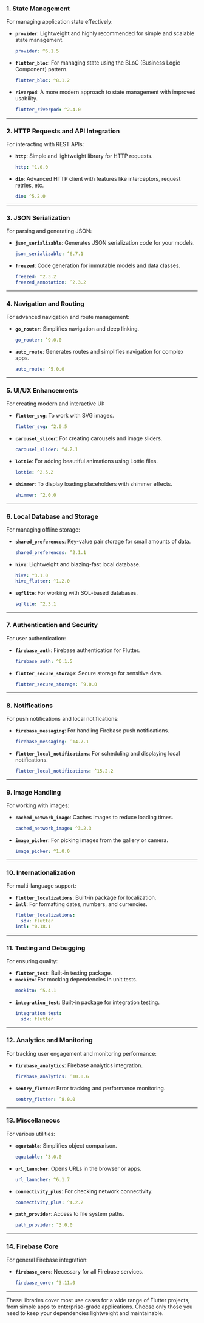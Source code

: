 
### **1. State Management**
For managing application state effectively:
- **`provider`**: Lightweight and highly recommended for simple and scalable state management.
  ```yaml
  provider: ^6.1.5
  ```
- **`flutter_bloc`**: For managing state using the BLoC (Business Logic Component) pattern.
  ```yaml
  flutter_bloc: ^8.1.2
  ```
- **`riverpod`**: A more modern approach to state management with improved usability.
  ```yaml
  flutter_riverpod: ^2.4.0
  ```

---

### **2. HTTP Requests and API Integration**
For interacting with REST APIs:
- **`http`**: Simple and lightweight library for HTTP requests.
  ```yaml
  http: ^1.0.0
  ```
- **`dio`**: Advanced HTTP client with features like interceptors, request retries, etc.
  ```yaml
  dio: ^5.2.0
  ```

---

### **3. JSON Serialization**
For parsing and generating JSON:
- **`json_serializable`**: Generates JSON serialization code for your models.
  ```yaml
  json_serializable: ^6.7.1
  ```
- **`freezed`**: Code generation for immutable models and data classes.
  ```yaml
  freezed: ^2.3.2
  freezed_annotation: ^2.3.2
  ```

---

### **4. Navigation and Routing**
For advanced navigation and route management:
- **`go_router`**: Simplifies navigation and deep linking.
  ```yaml
  go_router: ^9.0.0
  ```
- **`auto_route`**: Generates routes and simplifies navigation for complex apps.
  ```yaml
  auto_route: ^5.0.0
  ```

---

### **5. UI/UX Enhancements**
For creating modern and interactive UI:
- **`flutter_svg`**: To work with SVG images.
  ```yaml
  flutter_svg: ^2.0.5
  ```
- **`carousel_slider`**: For creating carousels and image sliders.
  ```yaml
  carousel_slider: ^4.2.1
  ```
- **`lottie`**: For adding beautiful animations using Lottie files.
  ```yaml
  lottie: ^2.5.2
  ```
- **`shimmer`**: To display loading placeholders with shimmer effects.
  ```yaml
  shimmer: ^2.0.0
  ```

---

### **6. Local Database and Storage**
For managing offline storage:
- **`shared_preferences`**: Key-value pair storage for small amounts of data.
  ```yaml
  shared_preferences: ^2.1.1
  ```
- **`hive`**: Lightweight and blazing-fast local database.
  ```yaml
  hive: ^3.1.0
  hive_flutter: ^1.2.0
  ```
- **`sqflite`**: For working with SQL-based databases.
  ```yaml
  sqflite: ^2.3.1
  ```

---

### **7. Authentication and Security**
For user authentication:
- **`firebase_auth`**: Firebase authentication for Flutter.
  ```yaml
  firebase_auth: ^6.1.5
  ```
- **`flutter_secure_storage`**: Secure storage for sensitive data.
  ```yaml
  flutter_secure_storage: ^9.0.0
  ```

---

### **8. Notifications**
For push notifications and local notifications:
- **`firebase_messaging`**: For handling Firebase push notifications.
  ```yaml
  firebase_messaging: ^14.7.1
  ```
- **`flutter_local_notifications`**: For scheduling and displaying local notifications.
  ```yaml
  flutter_local_notifications: ^15.2.2
  ```

---

### **9. Image Handling**
For working with images:
- **`cached_network_image`**: Caches images to reduce loading times.
  ```yaml
  cached_network_image: ^3.2.3
  ```
- **`image_picker`**: For picking images from the gallery or camera.
  ```yaml
  image_picker: ^1.0.0
  ```

---

### **10. Internationalization**
For multi-language support:
- **`flutter_localizations`**: Built-in package for localization.
- **`intl`**: For formatting dates, numbers, and currencies.
  ```yaml
  flutter_localizations:
    sdk: flutter
  intl: ^0.18.1
  ```

---

### **11. Testing and Debugging**
For ensuring quality:
- **`flutter_test`**: Built-in testing package.
- **`mockito`**: For mocking dependencies in unit tests.
  ```yaml
  mockito: ^5.4.1
  ```
- **`integration_test`**: Built-in package for integration testing.
  ```yaml
  integration_test:
    sdk: flutter
  ```

---

### **12. Analytics and Monitoring**
For tracking user engagement and monitoring performance:
- **`firebase_analytics`**: Firebase analytics integration.
  ```yaml
  firebase_analytics: ^10.0.6
  ```
- **`sentry_flutter`**: Error tracking and performance monitoring.
  ```yaml
  sentry_flutter: ^8.0.0
  ```

---

### **13. Miscellaneous**
For various utilities:
- **`equatable`**: Simplifies object comparison.
  ```yaml
  equatable: ^3.0.0
  ```
- **`url_launcher`**: Opens URLs in the browser or apps.
  ```yaml
  url_launcher: ^6.1.7
  ```
- **`connectivity_plus`**: For checking network connectivity.
  ```yaml
  connectivity_plus: ^4.2.2
  ```
- **`path_provider`**: Access to file system paths.
  ```yaml
  path_provider: ^3.0.0
  ```

---

### **14. Firebase Core**
For general Firebase integration:
- **`firebase_core`**: Necessary for all Firebase services.
  ```yaml
  firebase_core: ^3.11.0
  ```

---

These libraries cover most use cases for a wide range of Flutter projects, from simple apps to enterprise-grade applications. Choose only those you need to keep your dependencies lightweight and maintainable.
